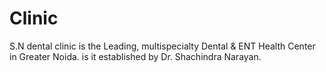 # Clinic
S.N dental clinic is the Leading, multispecialty Dental &amp; ENT Health Center in Greater Noida. is it established by Dr. Shachindra Narayan.
